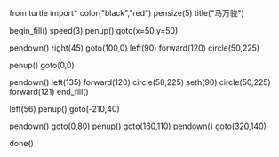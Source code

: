 from turtle import*
color("black","red")
pensize(5)
title("马万骁")

begin_fill()
speed(3)
penup()
goto(x=50,y=50)

pendown()
right(45)
goto(100,0)
left(90)
forward(120)
circle(50,225)

penup()
goto(0,0)

pendown()
left(135)
forward(120)
circle(50,225)
seth(90)
circle(50,225)
forward(121)
end_fill()

left(56)
penup()
goto(-210,40)

pendown()
goto(0,80)
penup()
goto(160,110)
pendown()
goto(320,140)

done()
